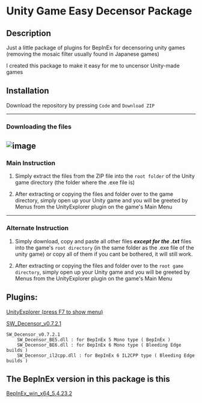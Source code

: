 # Unity Game Easy Decensor Package

## Description
Just a little package of plugins for BepInEx for decensoring unity games (removing the mosaic filter usually found in Japanese games)

I created this package to make it easy for me to uncensor Unity-made games


## Installation

Download the repository by pressing `Code` and `Download ZIP`

---
### Downloading the files
![image](https://github.com/user-attachments/assets/80b471d7-161c-409f-9e61-eee4dc265201)
---
### Main Instruction

1. Simply extract the files from the ZIP file into the `root folder` of the Unity game directory (the folder where the .exe file is)

2. After extracting or copying the files and folder over to the game directory, 
simply open up your Unity game and you will be greeted by Menus from the UnityExplorer plugin on the game's Main Menu

---
### Alternate Instruction

1. Simply download, copy and paste all other files ***except for the .txt*** files into the game's `root directory` (in the same folder as the .exe file of the unity game)
or copy all of them if you cant be bothered, it will still work.

2. After extracting or copying the files and folder over to the `root game directory`, 
simply open up your Unity game and you will be greeted by Menus from the UnityExplorer plugin on the game's Main Menu


## Plugins:
[UnityExplorer (press F7 to show menu)](https://thunderstore.io/package/sinai-dev/UnityExplorer/)


[SW_Decensor_v0.7.2.1](https://f95zone.to/threads/bepinex-plugin-sw_decensor-v0-7-2-1.223718/)

> 
    SW_Decensor_v0.7.2.1
        SW_Decensor_BE5.dll : for BepInEx 5 Mono type ( BepInEx )
        SW_Decensor_BE6.dll : for BepInEx 6 Mono type ( Bleeding Edge builds )
        SW_Decensor_il2cpp.dll : for BepInEx 6 IL2CPP type ( Bleeding Edge builds )





## The BepInEx version in this package is this

[BepInEx_win_x64_5.4.23.2](https://github.com/BepInEx/BepInEx/releases/tag/v5.4.23.2)



